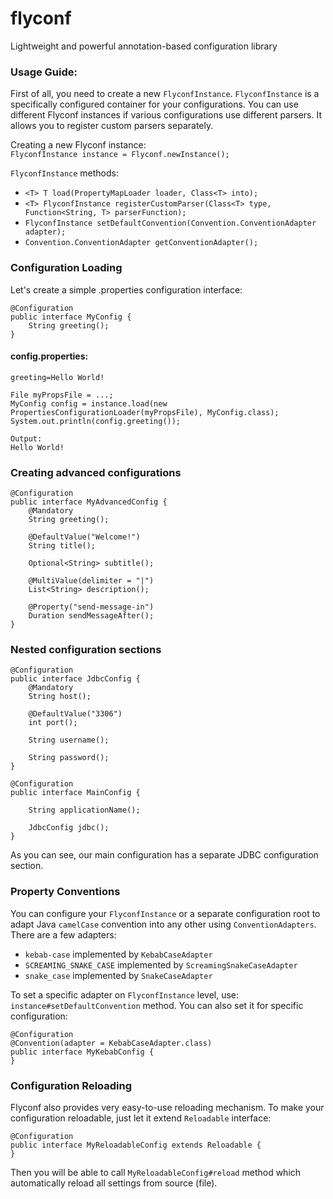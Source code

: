 # flyconf
Lightweight and powerful annotation-based configuration library

### Usage Guide:
First of all, you need to create a new `FlyconfInstance`.
`FlyconfInstance` is a specifically configured container for your configurations.
You can use different Flyconf instances if various configurations use different parsers. It allows you to register custom parsers separately.

Creating a new Flyconf instance:  
`FlyconfInstance instance = Flyconf.newInstance();`

`FlyconfInstance` methods:
* `<T> T load(PropertyMapLoader loader, Class<T> into);`
* `<T> FlyconfInstance registerCustomParser(Class<T> type, Function<String, T> parserFunction);`
* `FlyconfInstance setDefaultConvention(Convention.ConventionAdapter adapter);`
* `Convention.ConventionAdapter getConventionAdapter();`

### Configuration Loading
Let's create a simple .properties configuration interface:
```
@Configuration
public interface MyConfig {
    String greeting();
}
```
#### config.properties:
```
greeting=Hello World!
```

```
File myPropsFile = ...;
MyConfig config = instance.load(new PropertiesConfigurationLoader(myPropsFile), MyConfig.class);
System.out.println(config.greeting());

Output:
Hello World!
```

### Creating advanced configurations
```
@Configuration
public interface MyAdvancedConfig {
    @Mandatory
    String greeting();
    
    @DefaultValue("Welcome!")
    String title();
    
    Optional<String> subtitle();
    
    @MultiValue(delimiter = "|")
    List<String> description();
    
    @Property("send-message-in")
    Duration sendMessageAfter();
}
```

### Nested configuration sections
```
@Configuration
public interface JdbcConfig {
    @Mandatory
    String host();
    
    @DefaultValue("3306")
    int port();
    
    String username();
    
    String password();
}
```

```
@Configuration
public interface MainConfig {

    String applicationName();
    
    JdbcConfig jdbc();
}
```

As you can see, our main configuration has a separate JDBC configuration section.

### Property Conventions
You can configure your `FlyconfInstance` or a separate configuration root to adapt Java `camelCase` convention into any other using `ConventionAdapters`.
There are a few adapters:
* `kebab-case` implemented by `KebabCaseAdapter`
* `SCREAMING_SNAKE_CASE` implemented by `ScreamingSnakeCaseAdapter`
* `snake_case` implemented by `SnakeCaseAdapter`

To set a specific adapter on `FlyconfInstance` level, use:
`instance#setDefaultConvention` method.
You can also set it for specific configuration:
```
@Configuration
@Convention(adapter = KebabCaseAdapter.class)
public interface MyKebabConfig {
}
```

### Configuration Reloading
Flyconf also provides very easy-to-use reloading mechanism. To make your configuration reloadable, just let it extend `Reloadable` interface:
```
@Configuration
public interface MyReloadableConfig extends Reloadable {
}
```

Then you will be able to call `MyReloadableConfig#reload` method which automatically reload all settings from source (file).